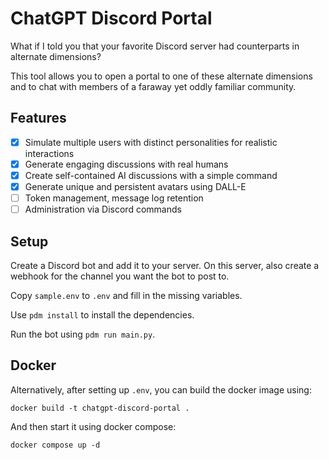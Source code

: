 # ChatGPT Discord Portal
What if I told you that your favorite Discord server had counterparts in alternate dimensions?

This tool allows you to open a portal to one of these alternate dimensions and to chat
with members of a faraway yet oddly familiar community.

## Features
- [X] Simulate multiple users with distinct personalities for realistic interactions
- [X] Generate engaging discussions with real humans
- [X] Create self-contained AI discussions with a simple command
- [X] Generate unique and persistent avatars using DALL-E
- [ ] Token management, message log retention
- [ ] Administration via Discord commands

## Setup
Create a Discord bot and add it to your server.
On this server, also create a webhook for the channel you want the bot to post to.

Copy `sample.env` to `.env` and fill in the missing variables.

Use `pdm install` to install the dependencies.

Run the bot using `pdm run main.py`.

## Docker
Alternatively, after setting up `.env`, you can build the docker image using:
```shell
docker build -t chatgpt-discord-portal .
```

And then start it using docker compose:
```shell
docker compose up -d
```
